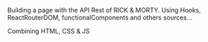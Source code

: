 Building a page with the API Rest of RICK & MORTY. Using Hooks, ReactRouterDOM, functionalComponents and others sources...

Combining HTML, CSS & JS
